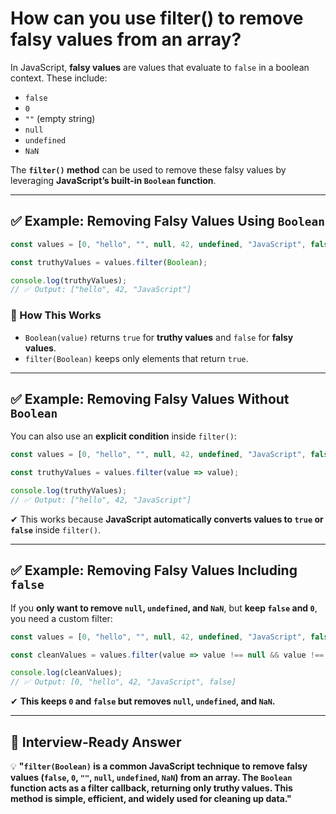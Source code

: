 # How can you use filter() to remove falsy values from an array?

In JavaScript, **falsy values** are values that evaluate to `false` in a boolean context. These include:  
- `false`
- `0`
- `""` (empty string)
- `null`
- `undefined`
- `NaN`

The **`filter()` method** can be used to remove these falsy values by leveraging **JavaScript’s built-in `Boolean` function**.

---

## **✅ Example: Removing Falsy Values Using `Boolean`**
```javascript
const values = [0, "hello", "", null, 42, undefined, "JavaScript", false, NaN];

const truthyValues = values.filter(Boolean);

console.log(truthyValues);  
// ✅ Output: ["hello", 42, "JavaScript"]
```
### **🔹 How This Works**
- `Boolean(value)` returns `true` for **truthy values** and `false` for **falsy values**.
- `filter(Boolean)` keeps only elements that return `true`.

---

## **✅ Example: Removing Falsy Values Without `Boolean`**
You can also use an **explicit condition** inside `filter()`:  
```javascript
const values = [0, "hello", "", null, 42, undefined, "JavaScript", false, NaN];

const truthyValues = values.filter(value => value);

console.log(truthyValues);  
// ✅ Output: ["hello", 42, "JavaScript"]
```
✔ This works because **JavaScript automatically converts values to `true` or `false`** inside `filter()`.

---

## **✅ Example: Removing Falsy Values Including `false`**
If you **only want to remove `null`, `undefined`, and `NaN`**, but **keep `false` and `0`**, you need a custom filter:
```javascript
const values = [0, "hello", "", null, 42, undefined, "JavaScript", false, NaN];

const cleanValues = values.filter(value => value !== null && value !== undefined && !Number.isNaN(value));

console.log(cleanValues);  
// ✅ Output: [0, "hello", 42, "JavaScript", false]
```
✔ **This keeps `0` and `false` but removes `null`, `undefined`, and `NaN`.**

---

## **📌 Interview-Ready Answer**  
💡 **"`filter(Boolean)` is a common JavaScript technique to remove falsy values (`false`, `0`, `""`, `null`, `undefined`, `NaN`) from an array. The `Boolean` function acts as a filter callback, returning only truthy values. This method is simple, efficient, and widely used for cleaning up data."**  
